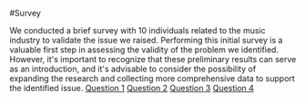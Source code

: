 #Survey

We conducted a brief survey with 10 individuals related to the music industry to validate the issue we raised. Performing this initial survey is a valuable first step in assessing the validity of the problem we identified. However, it's important to recognize that these preliminary results can serve as an introduction, and it's advisable to consider the possibility of expanding the research and collecting more comprehensive data to support the identified issue.
[Question 1](https://github.com/Javier-de-Jesus-Ortiz-Miss/Proyecto-FIS/blob/hector-branch/Questions/P1.png)
[Question 2](https://github.com/Javier-de-Jesus-Ortiz-Miss/Proyecto-FIS/blob/hector-branch/Questions/P2.png)
[Question 3](https://github.com/Javier-de-Jesus-Ortiz-Miss/Proyecto-FIS/blob/hector-branch/Questions/P3.png)
[Question 4](https://github.com/Javier-de-Jesus-Ortiz-Miss/Proyecto-FIS/blob/hector-branch/Questions/P4.png)



